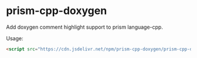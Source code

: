 # prism-cpp-doxygen

Add doxygen comment highlight support to prism language-cpp.

Usage:

```html
<script src="https://cdn.jsdelivr.net/npm/prism-cpp-doxygen/prism-cpp-doxygen.min.js"></script>
```
